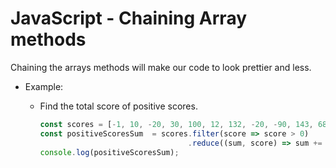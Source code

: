 # JavaScript - Chaining Array methods

Chaining the arrays methods will make our code to look prettier and less.

* Example:
  * Find the total score of positive scores.

    ```javascript
    const scores = [-1, 10, -20, 30, 100, 12, 132, -20, -90, 143, 68, -76];
    const positiveScoresSum  = scores.filter(score => score > 0)
                                     .reduce((sum, score) => sum += score, 0);
    console.log(positiveScoresSum);
    ```
